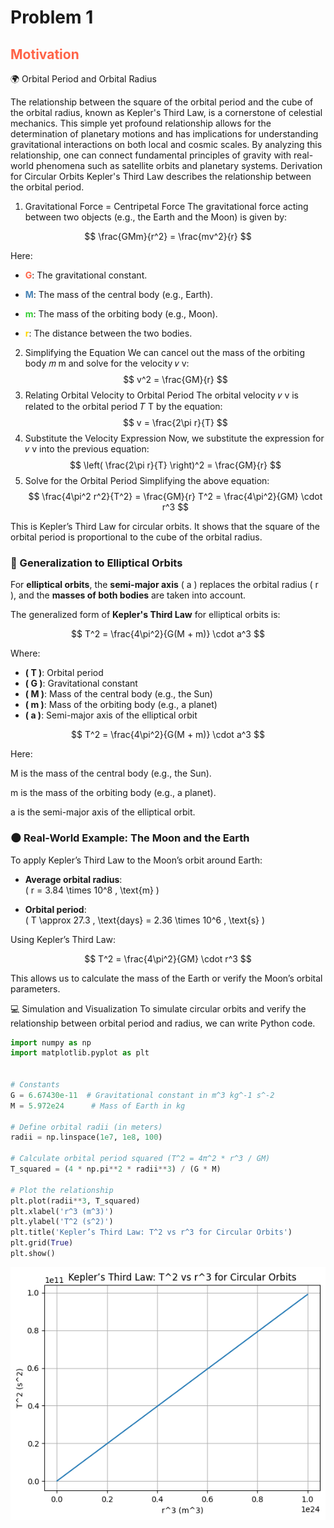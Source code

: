 # Problem 1

<h2 style="color: #ff6347; font-weight: bold;">Motivation</h2>
🌍 Orbital Period and Orbital Radius


The relationship between the square of the orbital period and the cube of the orbital radius, known as Kepler's Third Law, is a cornerstone of celestial mechanics. This simple yet profound relationship allows for the determination of planetary motions and has implications for understanding gravitational interactions on both local and cosmic scales. By analyzing this relationship, one can connect fundamental principles of gravity with real-world phenomena such as satellite orbits and planetary systems.
Derivation for Circular Orbits
Kepler's Third Law describes the relationship between the orbital period.


1. Gravitational Force = Centripetal Force
The gravitational force acting between two objects (e.g., the Earth and the Moon) is given by:

$$
\frac{GMm}{r^2} = \frac{mv^2}{r}
$$

Here:

- <span style="font-weight: bold; color: #ff6347;">**G**</span>: The gravitational constant.

- <span style="font-weight: bold; color: #4682b4;">**M**</span>: The mass of the central body (e.g., Earth).

- <span style="font-weight: bold; color: #32cd32;">**m**</span>: The mass of the orbiting body (e.g., Moon).

- <span style="font-weight: bold; color: #ffd700;">**r**</span>: The distance between the two bodies.


2. Simplifying the Equation
We can cancel out the mass of the orbiting body 
𝑚
m and solve for the velocity 
𝑣
v:
$$
v^2 = \frac{GM}{r}
$$
3. Relating Orbital Velocity to Orbital Period
The orbital velocity 
𝑣
v is related to the orbital period 
𝑇
T by the equation:
$$
v = \frac{2\pi r}{T}
$$
4. Substitute the Velocity Expression
Now, we substitute the expression for 
𝑣
v into the previous equation:
$$
\left( \frac{2\pi r}{T} \right)^2 = \frac{GM}{r}
$$
5. Solve for the Orbital Period
Simplifying the above equation:
$$
\frac{4\pi^2 r^2}{T^2} = \frac{GM}{r}
T^2 = \frac{4\pi^2}{GM} \cdot r^3
$$

This is Kepler’s Third Law for circular orbits. It shows that the square of the orbital period is proportional to the cube of the orbital radius.


### 🌌 Generalization to Elliptical Orbits

For **elliptical orbits**, the **semi-major axis** \( a \) replaces the orbital radius \( r \), and the **masses of both bodies** are taken into account.

The generalized form of **Kepler's Third Law** for elliptical orbits is:

$$
T^2 = \frac{4\pi^2}{G(M + m)} \cdot a^3
$$

Where:

- **\( T \)**: Orbital period  
- **\( G \)**: Gravitational constant  
- **\( M \)**: Mass of the central body (e.g., the Sun)  
- **\( m \)**: Mass of the orbiting body (e.g., a planet)  
- **\( a \)**: Semi-major axis of the elliptical orbit

$$
T^2 = \frac{4\pi^2}{G(M + m)} \cdot a^3
$$


Here:

M is the mass of the central body (e.g., the Sun).

m is the mass of the orbiting body (e.g., a planet).

a is the semi-major axis of the elliptical orbit.


### 🌑 Real-World Example: The Moon and the Earth

To apply Kepler’s Third Law to the Moon’s orbit around Earth:

- **Average orbital radius**:  
  \( r = 3.84 \times 10^8 \, \text{m} \)

- **Orbital period**:  
  \( T \approx 27.3 \, \text{days} = 2.36 \times 10^6 \, \text{s} \)


Using Kepler’s Third Law:

$$
T^2 = \frac{4\pi^2}{GM} \cdot r^3
$$

This allows us to calculate the mass of the Earth or verify the Moon’s orbital parameters.


💻 Simulation and Visualization
To simulate circular orbits and verify the relationship between orbital period and radius, we can write Python code. 


```python
import numpy as np
import matplotlib.pyplot as plt


# Constants
G = 6.67430e-11  # Gravitational constant in m^3 kg^-1 s^-2
M = 5.972e24      # Mass of Earth in kg

# Define orbital radii (in meters)
radii = np.linspace(1e7, 1e8, 100)

# Calculate orbital period squared (T^2 = 4π^2 * r^3 / GM)
T_squared = (4 * np.pi**2 * radii**3) / (G * M)

# Plot the relationship
plt.plot(radii**3, T_squared)
plt.xlabel('r^3 (m^3)')
plt.ylabel('T^2 (s^2)')
plt.title('Kepler’s Third Law: T^2 vs r^3 for Circular Orbits')
plt.grid(True)
plt.show()
```

![alt text](image-2.png)
